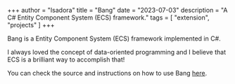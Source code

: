 +++
author = "Isadora"
title = "Bang"
date = "2023-07-03"
description = "A C# Entity Component System (ECS) framework."
tags = [
    "extension",
    "projects"
]
+++

Bang is a Entity Component System (ECS) framework implemented in C#.

<!--more-->

I always loved the concept of data-oriented programming and I believe that ECS is a brilliant way to accomplish that!

You can check the source and instructions on how to use Bang [here](https://github.com/isadorasophia/bang).